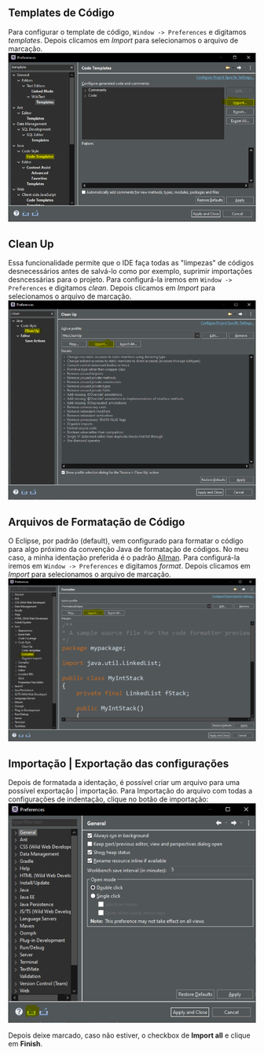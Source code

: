 
## Templates de Código
Para configurar o template de código, ``Window -> Preferences`` e digitamos *templates*. Depois clicamos em *Import* para selecionamos o arquivo de marcação.
![alt text](https://github.com/alexsandro-matias/produtividade-eclipse/blob/main/fotos/formatacao03.PNG)


## Clean Up
Essa funcionalidade permite que o IDE faça todas as "limpezas" de códigos desnecessários antes de salvá-lo como por exemplo, suprimir importações desncessárias para o projeto. Para configurá-la iremos em ``Window -> Preferences`` e digitamos *clean*. Depois clicamos em *Import* para selecionamos o arquivo de marcação.
![alt text](https://github.com/alexsandro-matias/produtividade-eclipse/blob/main/fotos/formatacao04.PNG)

## Arquivos de Formatação de Código
O Eclipse, por padrão (default), vem configurado para formatar o código para algo próximo da convenção Java de formatação de códigos. No meu caso, a minha identação preferida é o padrão [Allman](https://terminalroot.com.br/2022/02/conheca-os-detalhes-dos-estilos-de-indentacao.html). Para configurá-la iremos em ``Window -> Preferences`` e digitamos *format*. Depois clicamos em *Import* para selecionamos o arquivo de marcação.
![alt text](https://github.com/alexsandro-matias/produtividade-eclipse/blob/main/fotos/formatacao05.PNG)





## Importação | Exportação das configurações
Depois de formatada a identação, é possível criar um arquivo para uma possível exportação | importação. Para Importação do arquivo com todas a configurações de indentação, clique no botão de importação:
![alt text](https://github.com/alexsandro-matias/produtividade-eclipse/blob/main/fotos/formatacao01.PNG)

Depois deixe marcado, caso não estiver, o checkbox de **Import all** e clique em **Finish**.

